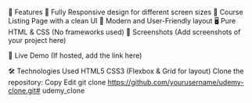 🔹 Features
🎨 Fully Responsive design for different screen sizes
📌 Course Listing Page with a clean UI
🎯 Modern and User-Friendly layout
🖥️ Pure HTML & CSS (No frameworks used)
📸 Screenshots
(Add screenshots of your project here)

🚀 Live Demo
(If hosted, add the link here)

🛠️ Technologies Used
HTML5
CSS3 (Flexbox & Grid for layout)
Clone the repository:
Copy
Edit
git clone https://github.com/yourusername/udemy-clone.git# udemy_clone
